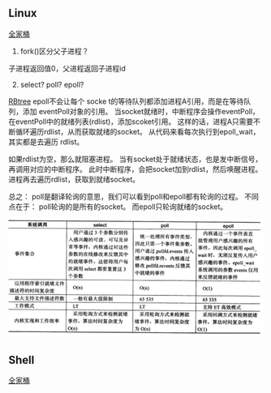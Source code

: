 ## Linux

[全家桶](https://github.com/CyC2018/CS-Notes/blob/master/notes/Linux.md#awk)

1. fork()区分父子进程？

子进程返回值0，父进程返回子进程id

2. select? poll? epoll?

[RBtree](https://zhuanlan.zhihu.com/p/93609693)
epoll不会让每个 socke t的等待队列都添加进程A引用，而是在等待队列，添加 eventPoll对象的引用。
当socket就绪时，中断程序会操作eventPoll，在eventPoll中的就绪列表(rdlist)，添加scoket引用。
这样的话，进程A只需要不断循环遍历rdlist，从而获取就绪的socket。
从代码来看每次执行到epoll_wait，其实都是去遍历 rdlist。

如果rdlist为空，那么就阻塞进程。
当有socket处于就绪状态，也是发中断信号，再调用对应的中断程序。
此时中断程序，会把socket加到rdlist，然后唤醒进程。进程再去遍历rdlist，获取到就绪socket。


总之： poll是翻译轮询的意思，我们可以看到poll和epoll都有轮询的过程。
不同点在于：
poll轮询的是所有的socket。
而epoll只轮询就绪的socket。

![select, poll, epoll](../images/epoll.jpg)

## Shell

[全家桶](https://cloud.tencent.com/developer/article/1450329)
